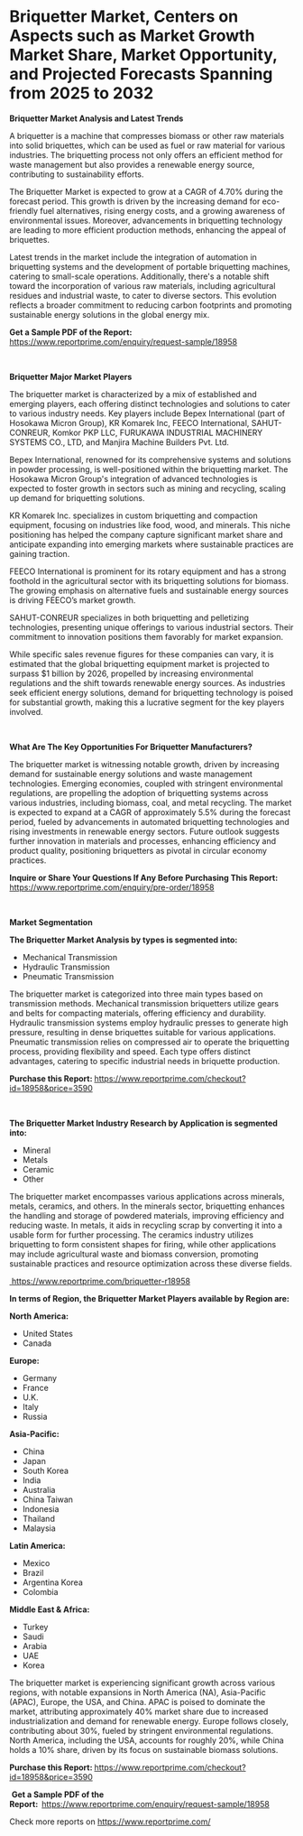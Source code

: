 <p><h1>Briquetter Market, Centers on Aspects such as Market Growth Market Share, Market Opportunity, and Projected Forecasts Spanning from 2025 to 2032</h1></p><p><strong>Briquetter Market Analysis and Latest Trends</strong></p>
<p><p>A briquetter is a machine that compresses biomass or other raw materials into solid briquettes, which can be used as fuel or raw material for various industries. The briquetting process not only offers an efficient method for waste management but also provides a renewable energy source, contributing to sustainability efforts. </p><p>The Briquetter Market is expected to grow at a CAGR of 4.70% during the forecast period. This growth is driven by the increasing demand for eco-friendly fuel alternatives, rising energy costs, and a growing awareness of environmental issues. Moreover, advancements in briquetting technology are leading to more efficient production methods, enhancing the appeal of briquettes.</p><p>Latest trends in the market include the integration of automation in briquetting systems and the development of portable briquetting machines, catering to small-scale operations. Additionally, there's a notable shift toward the incorporation of various raw materials, including agricultural residues and industrial waste, to cater to diverse sectors. This evolution reflects a broader commitment to reducing carbon footprints and promoting sustainable energy solutions in the global energy mix.</p></p>
<p><strong>Get a Sample PDF of the Report:&nbsp;</strong> <a href="https://www.reportprime.com/enquiry/request-sample/18958?utm_campaign=3213&utm_medium=2&utm_source=Github&utm_content=ia&utm_term=19032025&utm_id=briquetter">https://www.reportprime.com/enquiry/request-sample/18958</a></p>
<p>&nbsp;</p>
<p><strong>Briquetter Major Market Players</strong></p>
<p><p>The briquetter market is characterized by a mix of established and emerging players, each offering distinct technologies and solutions to cater to various industry needs. Key players include Bepex International (part of Hosokawa Micron Group), KR Komarek Inc, FEECO International, SAHUT-CONREUR, Komkor PKP LLC, FURUKAWA INDUSTRIAL MACHINERY SYSTEMS CO., LTD, and Manjira Machine Builders Pvt. Ltd.</p><p>Bepex International, renowned for its comprehensive systems and solutions in powder processing, is well-positioned within the briquetting market. The Hosokawa Micron Group's integration of advanced technologies is expected to foster growth in sectors such as mining and recycling, scaling up demand for briquetting solutions.</p><p>KR Komarek Inc. specializes in custom briquetting and compaction equipment, focusing on industries like food, wood, and minerals. This niche positioning has helped the company capture significant market share and anticipate expanding into emerging markets where sustainable practices are gaining traction.</p><p>FEECO International is prominent for its rotary equipment and has a strong foothold in the agricultural sector with its briquetting solutions for biomass. The growing emphasis on alternative fuels and sustainable energy sources is driving FEECO’s market growth.</p><p>SAHUT-CONREUR specializes in both briquetting and pelletizing technologies, presenting unique offerings to various industrial sectors. Their commitment to innovation positions them favorably for market expansion.</p><p>While specific sales revenue figures for these companies can vary, it is estimated that the global briquetting equipment market is projected to surpass $1 billion by 2026, propelled by increasing environmental regulations and the shift towards renewable energy sources. As industries seek efficient energy solutions, demand for briquetting technology is poised for substantial growth, making this a lucrative segment for the key players involved.</p></p>
<p>&nbsp;</p>
<p><strong>What Are The Key Opportunities For Briquetter Manufacturers?</strong></p>
<p><p>The briquetter market is witnessing notable growth, driven by increasing demand for sustainable energy solutions and waste management technologies. Emerging economies, coupled with stringent environmental regulations, are propelling the adoption of briquetting systems across various industries, including biomass, coal, and metal recycling. The market is expected to expand at a CAGR of approximately 5.5% during the forecast period, fueled by advancements in automated briquetting technologies and rising investments in renewable energy sectors. Future outlook suggests further innovation in materials and processes, enhancing efficiency and product quality, positioning briquetters as pivotal in circular economy practices.</p></p>
<p><strong>Inquire or Share Your Questions If Any Before Purchasing This Report:</strong> <a href="https://www.reportprime.com/enquiry/pre-order/18958?utm_campaign=3213&utm_medium=2&utm_source=Github&utm_content=ia&utm_term=19032025&utm_id=briquetter">https://www.reportprime.com/enquiry/pre-order/18958</a></p>
<p>&nbsp;</p>
<p><strong>Market Segmentation</strong></p>
<p><strong>The Briquetter Market Analysis by types is segmented into:</strong></p>
<p><ul><li>Mechanical Transmission</li><li>Hydraulic Transmission</li><li>Pneumatic Transmission</li></ul></p>
<p><p>The briquetter market is categorized into three main types based on transmission methods. Mechanical transmission briquetters utilize gears and belts for compacting materials, offering efficiency and durability. Hydraulic transmission systems employ hydraulic presses to generate high pressure, resulting in dense briquettes suitable for various applications. Pneumatic transmission relies on compressed air to operate the briquetting process, providing flexibility and speed. Each type offers distinct advantages, catering to specific industrial needs in briquette production.</p></p>
<p><strong>Purchase this Report:&nbsp;</strong><a href="https://www.reportprime.com/checkout?id=18958&price=3590&utm_campaign=3213&utm_medium=2&utm_source=Github&utm_content=ia&utm_term=19032025&utm_id=briquetter">https://www.reportprime.com/checkout?id=18958&price=3590</a></p>
<p>&nbsp;</p>
<p><strong>The Briquetter Market Industry Research by Application is segmented into:</strong></p>
<p><ul><li>Mineral</li><li>Metals</li><li>Ceramic</li><li>Other</li></ul></p>
<p><p>The briquetter market encompasses various applications across minerals, metals, ceramics, and others. In the minerals sector, briquetting enhances the handling and storage of powdered materials, improving efficiency and reducing waste. In metals, it aids in recycling scrap by converting it into a usable form for further processing. The ceramics industry utilizes briquetting to form consistent shapes for firing, while other applications may include agricultural waste and biomass conversion, promoting sustainable practices and resource optimization across these diverse fields.</p></p>
<p><a href="https://www.reportprime.com/briquetter-r18958?utm_campaign=3213&utm_medium=2&utm_source=Github&utm_content=ia&utm_term=19032025&utm_id=briquetter">&nbsp;https://www.reportprime.com/briquetter-r18958</a></p>
<p><strong>In terms of Region, the Briquetter Market Players available by Region are:</strong></p>
<p>
    <p> <strong> North America: </strong>
        <ul>
            <li>United States</li>
            <li>Canada</li>
        </ul>
        </p> 
    <p> <strong> Europe: </strong>
        <ul>
            <li>Germany</li>
            <li>France</li>
            <li>U.K.</li>
            <li>Italy</li>
            <li>Russia</li>
        </ul>
        </p> 
    <p> <strong> Asia-Pacific: </strong>
        <ul>
            <li>China</li>
            <li>Japan</li>
            <li>South Korea</li>
            <li>India</li>
            <li>Australia</li>
            <li>China Taiwan</li>
            <li>Indonesia</li>
            <li>Thailand</li>
            <li>Malaysia</li>
        </ul>
        </p> 
    <p> <strong> Latin America: </strong>
        <ul>
            <li>Mexico</li>
            <li>Brazil</li>
            <li>Argentina Korea</li>
            <li>Colombia</li>
        </ul>
        </p> 
    <p> <strong> Middle East & Africa: </strong>
        <ul>
            <li>Turkey</li>
            <li>Saudi</li>
            <li>Arabia</li>
            <li>UAE</li>
            <li>Korea</li>
        </ul>
    </p>
    </p>
<p><p>The briquetter market is experiencing significant growth across various regions, with notable expansions in North America (NA), Asia-Pacific (APAC), Europe, the USA, and China. APAC is poised to dominate the market, attributing approximately 40% market share due to increased industrialization and demand for renewable energy. Europe follows closely, contributing about 30%, fueled by stringent environmental regulations. North America, including the USA, accounts for roughly 20%, while China holds a 10% share, driven by its focus on sustainable biomass solutions.</p></p>
<p><strong>Purchase this Report: </strong><a href="https://www.reportprime.com/checkout?id=18958&price=3590&utm_campaign=3213&utm_medium=2&utm_source=Github&utm_content=ia&utm_term=19032025&utm_id=briquetter">https://www.reportprime.com/checkout?id=18958&price=3590</a></p>
<p>&nbsp;<strong>Get a Sample PDF of the Report:&nbsp;&nbsp;</strong><a href="https://www.reportprime.com/enquiry/request-sample/18958?utm_campaign=3213&utm_medium=2&utm_source=Github&utm_content=ia&utm_term=19032025&utm_id=briquetter">https://www.reportprime.com/enquiry/request-sample/18958</a></p>
<p><strong></strong></p>
<p>Check more reports on <a href="https://www.reportprime.com/?utm_campaign=3213&utm_medium=2&utm_source=Github&utm_content=ia&utm_term=19032025&utm_id=briquetter">https://www.reportprime.com/</a></p>